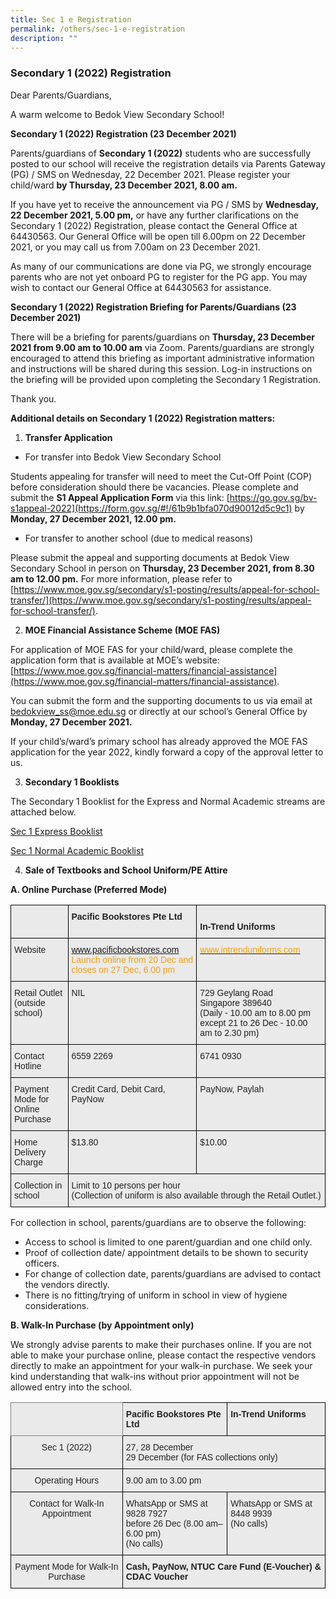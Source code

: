 ```yaml
---
title: Sec 1 e Registration
permalink: /others/sec-1-e-registration
description: ""
---
```

### Secondary 1 (2022) Registration

Dear Parents/Guardians,

A warm welcome to Bedok View Secondary School!

**Secondary 1 (2022) Registration (23 December 2021)**

 Parents/guardians of **Secondary 1 (2022)** students who are successfully posted to our school will receive the registration details via Parents Gateway (PG) / SMS on Wednesday, 22 December 2021. Please register your child/ward **by Thursday, 23 December 2021, 8.00 am.**

 If you have yet to receive the announcement via PG / SMS by **Wednesday, 22 December 2021, 5.00 pm,** or have any further clarifications on the Secondary 1 (2022) Registration, please contact the General Office at 64430563. Our General Office will be open till 6.00pm on 22 December 2021, or you may call us from 7.00am on 23 December 2021.

As many of our communications are done via PG, we strongly encourage parents who are not yet onboard PG to register for the PG app. You may wish to contact our General Office at 64430563 for assistance.

 **Secondary 1 (2022) Registration Briefing for Parents/Guardians (23 December 2021)**

 There will be a briefing for parents/guardians on **Thursday, 23 December 2021 from 9.00 am to 10.00 am** via Zoom. Parents/guardians are strongly encouraged to attend this briefing as important administrative information and instructions will be shared during this session. Log-in instructions on the briefing will be provided upon completing the Secondary 1 Registration.

Thank you.

 **Additional details on Secondary 1 (2022) Registration matters:**

 1.    **Transfer Application**

*  For transfer into Bedok View Secondary School

Students appealing for transfer will need to meet the Cut-Off Point (COP) before consideration should there be vacancies. Please complete and submit the **S1 Appeal Application Form** via this link: [https://go.gov.sg/bv-s1appeal-2022](https://form.gov.sg/#!/61b9b1bfa070d90012d5c9c1) by **Monday, 27 December 2021, 12.00 pm.**

* For transfer to another school (due to medical reasons)

Please submit the appeal and supporting documents at Bedok View Secondary School in person on **Thursday, 23 December 2021, from 8.30 am to 12.00 pm.** For more information, please refer to [https://www.moe.gov.sg/secondary/s1-posting/results/appeal-for-school-transfer/](https://www.moe.gov.sg/secondary/s1-posting/results/appeal-for-school-transfer/).

2.    **MOE Financial Assistance Scheme (MOE FAS)**

For application of MOE FAS for your child/ward, please complete the application form that is available at MOE’s website: [https://www.moe.gov.sg/financial-matters/financial-assistance](https://www.moe.gov.sg/financial-matters/financial-assistance).  

You can submit the form and the supporting documents to us via email at bedokview_ss@moe.edu.sg or directly at our school’s General Office by **Monday, 27 December 2021.**

If your child’s/ward’s primary school has already approved the MOE FAS application for the year 2022, kindly forward a copy of the approval letter to us.

3.    **Secondary 1 Booklists**

The Secondary 1 Booklist for the Express and Normal Academic streams are attached below.

[Sec 1 Express Booklist](/files/S1%20Exp.pdf)

[Sec 1 Normal Academic Booklist](/files/S1%20NA.pdf)

4.    **Sale of Textbooks and School Uniform/PE Attire**

 **A. Online Purchase (Preferred Mode)** 
 
 <style type="text/css">
.tg  {border-collapse:collapse;border-spacing:0;}
.tg td{border-color:black;border-style:solid;border-width:1px;font-family:Arial, sans-serif;font-size:14px;
  overflow:hidden;padding:10px 5px;word-break:normal;}
.tg th{border-color:black;border-style:solid;border-width:1px;font-family:Arial, sans-serif;font-size:14px;
  font-weight:normal;overflow:hidden;padding:10px 5px;word-break:normal;}
.tg .tg-y7qa{background-color:#EAEAEA;color:#222;text-align:left;vertical-align:top}
.tg .tg-ii8k{background-color:#EAEAEA;color:#222;text-align:center;vertical-align:top}
.tg .tg-rj1p{background-color:#EAEAEA;color:#222;font-weight:bold;text-align:left;vertical-align:top}
.tg .tg-4eol{background-color:#EAEAEA;color:#F2A00F;text-align:left;vertical-align:top}
</style>
<table class="tg">
<thead>
  <tr>
    <th class="tg-ii8k"> </th>
    <th class="tg-rj1p">Pacific Bookstores Pte Ltd</th>
    <th class="tg-rj1p"><br>In-Trend Uniforms<br> </th>
  </tr>
</thead>
<tbody>
  <tr>
    <td class="tg-y7qa">Website</td>
    <td class="tg-4eol"><a href="http://www.pacificbookstores.com/">www.pacificbookstores.com</a><br> Launch online from 20 Dec and closes on 27 Dec, 6.00 pm</td>
    <td class="tg-4eol"><a href="http://www.intrenduniforms.com/"><span style="text-decoration:none;color:#F2A00F">www.intrenduniforms.com</span></a></td>
  </tr>
  <tr>
    <td class="tg-y7qa">Retail Outlet (outside school)</td>
    <td class="tg-y7qa">NIL</td>
    <td class="tg-y7qa">729 Geylang Road<br>Singapore 389640<br>(Daily - 10.00 am to 8.00 pm except 21 to 26 Dec - 10.00 am to 2.30 pm)</td>
  </tr>
  <tr>
    <td class="tg-y7qa">Contact Hotline</td>
    <td class="tg-y7qa">6559 2269</td>
    <td class="tg-y7qa">6741 0930</td>
  </tr>
  <tr>
    <td class="tg-y7qa">Payment Mode for Online Purchase</td>
    <td class="tg-y7qa">Credit Card, Debit Card, PayNow </td>
    <td class="tg-y7qa">PayNow, Paylah</td>
  </tr>
  <tr>
    <td class="tg-y7qa">Home Delivery Charge</td>
    <td class="tg-y7qa">$13.80</td>
    <td class="tg-y7qa">$10.00</td>
  </tr>
  <tr>
    <td class="tg-y7qa">Collection in school</td>
    <td class="tg-y7qa" colspan="2">Limit to 10 persons per hour<br>(Collection of uniform is also available through the Retail Outlet.)</td>
  </tr>
</tbody>
</table>

For collection in school, parents/guardians are to observe the following:

* Access to school is limited to one parent/guardian and one child only.
* Proof of collection date/ appointment details to be shown to security officers.
* For change of collection date, parents/guardians are advised to contact the vendors directly.
* There is no fitting/trying of uniform in school in view of hygiene considerations.

**B. Walk-In Purchase (by Appointment only)** 

We strongly advise parents to make their purchases online. If you are not able to make your purchase online, please contact the respective vendors directly to make an appointment for your walk-in purchase.  We seek your kind understanding that walk-ins without prior appointment will not be allowed entry into the school.

<style type="text/css">
.tg  {border-collapse:collapse;border-spacing:0;}
.tg td{border-color:black;border-style:solid;border-width:1px;font-family:Arial, sans-serif;font-size:14px;
  overflow:hidden;padding:10px 5px;word-break:normal;}
.tg th{border-color:black;border-style:solid;border-width:1px;font-family:Arial, sans-serif;font-size:14px;
  font-weight:normal;overflow:hidden;padding:10px 5px;word-break:normal;}
.tg .tg-y7qa{background-color:#EAEAEA;color:#222;text-align:left;vertical-align:top}
.tg .tg-ii8k{background-color:#EAEAEA;color:#222;text-align:center;vertical-align:top}
.tg .tg-z5wu{background-color:#EAEAEA;border-color:inherit;color:#222;font-weight:bold;text-align:left;vertical-align:top}
.tg .tg-rj1p{background-color:#EAEAEA;color:#222;font-weight:bold;text-align:left;vertical-align:top}
</style>
<table class="tg">
<thead>
  <tr>
    <th class="tg-z5wu"> </th>
    <th class="tg-rj1p">Pacific Bookstores Pte Ltd<br></th>
    <th class="tg-rj1p">In-Trend Uniforms <br></th>
  </tr>
</thead>
<tbody>
  <tr>
    <td class="tg-ii8k">Sec 1 (2022)</td>
    <td class="tg-y7qa" colspan="2">27, 28 December<br>29 December (for FAS collections only)</td>
  </tr>
  <tr>
    <td class="tg-ii8k">Operating Hours</td>
    <td class="tg-y7qa" colspan="2">9.00 am to 3.00 pm</td>
  </tr>
  <tr>
    <td class="tg-ii8k">Contact for Walk-In Appointment</td>
    <td class="tg-y7qa">WhatsApp or SMS at 9828 7927 <br>before 26 Dec (8.00 am–6.00 pm) <br>(No calls) </td>
    <td class="tg-y7qa">WhatsApp or SMS at 8448 9939<br>(No calls)<br></td>
  </tr>
  <tr>
    <td class="tg-ii8k">Payment Mode for Walk-In Purchase</td>
    <td class="tg-rj1p" colspan="2">Cash, PayNow, NTUC Care Fund (E-Voucher) &amp; CDAC Voucher</td>
  </tr>
</tbody>
</table>
